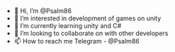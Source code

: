 - 👋 Hi, I’m @Psalm86
- 👀 I’m interested in development of games on unity
- 🌱 I’m currently learning unity and C#
- 💞️ I’m looking to collaborate on with other developers
- 📫 How to reach me Telegram - @Psalm86

<!---
Psalm86/Psalm86 is a ✨ special ✨ repository because its `README.md` (this file) appears on your GitHub profile.
You can click the Preview link to take a look at your changes.
--->
